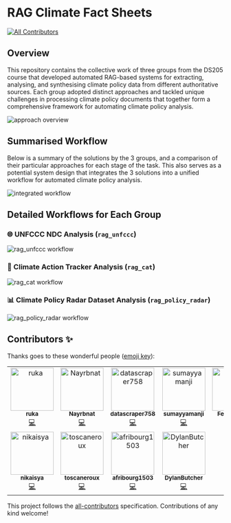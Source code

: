 # RAG Climate Fact Sheets 
<!-- ALL-CONTRIBUTORS-BADGE:START - Do not remove or modify this section -->
[![All Contributors](https://img.shields.io/badge/all_contributors-11-orange.svg?style=flat-square)](#contributors-)
<!-- ALL-CONTRIBUTORS-BADGE:END -->

## Overview 

This repository contains the collective work of three groups from the DS205 course that developed automated RAG-based systems for extracting, analysing, and synthesising climate policy data from different authoritative sources. Each group adopted distinct approaches and tackled unique challenges in processing climate policy documents that together form a comprehensive framework for automating climate policy analysis.

![approach overview](imgs/overview.png)

## Summarised Workflow

Below is a summary of the solutions by the 3 groups, and a comparison of their particular approaches for each stage of the task. This also serves as a potential system design that integrates the 3 solutions into a unified workflow for automated climate policy analysis.  

![integrated workflow](imgs/integrated_workflow.png)

## Detailed Workflows for Each Group 

### 🌐 UNFCCC NDC Analysis (`rag_unfccc`)

![`rag_unfccc` workflow](imgs/unfccc_workflow.png)

### 🎯 Climate Action Tracker Analysis (`rag_cat`)

![`rag_cat workflow`](imgs/cat_workflow.png)

### 📊 Climate Policy Radar Dataset Analysis (`rag_policy_radar`)

![`rag_policy_radar` workflow](imgs/policy_radar_workflow.png)

## Contributors ✨

Thanks goes to these wonderful people ([emoji key](https://allcontributors.org/docs/en/emoji-key)):

<!-- ALL-CONTRIBUTORS-LIST:START - Do not remove or modify this section -->
<!-- prettier-ignore-start -->
<!-- markdownlint-disable -->
<table>
  <tbody>
    <tr>
      <td align="center" valign="top" width="14.28%"><a href="https://github.com/ruikai30"><img src="https://avatars.githubusercontent.com/u/147737135?v=4?s=100" width="100px;" alt="ruka"/><br /><sub><b>ruka</b></sub></a><br /><a href="https://github.com/LSE DS205/rag-fact-sheets/commits?author=ruikai30" title="Code">💻</a></td>
      <td align="center" valign="top" width="14.28%"><a href="https://github.com/Nayrbnat"><img src="https://avatars.githubusercontent.com/u/97864681?v=4?s=100" width="100px;" alt="Nayrbnat"/><br /><sub><b>Nayrbnat</b></sub></a><br /><a href="https://github.com/LSE DS205/rag-fact-sheets/commits?author=Nayrbnat" title="Code">💻</a></td>
      <td align="center" valign="top" width="14.28%"><a href="https://github.com/datascraper758"><img src="https://avatars.githubusercontent.com/u/183512656?v=4?s=100" width="100px;" alt="datascraper758"/><br /><sub><b>datascraper758</b></sub></a><br /><a href="https://github.com/LSE DS205/rag-fact-sheets/commits?author=datascraper758" title="Code">💻</a></td>
      <td align="center" valign="top" width="14.28%"><a href="https://github.com/sumayyamanji"><img src="https://avatars.githubusercontent.com/u/198595926?v=4?s=100" width="100px;" alt="sumayyamanji"/><br /><sub><b>sumayyamanji</b></sub></a><br /><a href="https://github.com/LSE DS205/rag-fact-sheets/commits?author=sumayyamanji" title="Code">💻</a></td>
      <td align="center" valign="top" width="14.28%"><a href="https://github.com/felix-brown"><img src="https://avatars.githubusercontent.com/u/107852540?v=4?s=100" width="100px;" alt="Felix Brown"/><br /><sub><b>Felix Brown</b></sub></a><br /><a href="https://github.com/LSE DS205/rag-fact-sheets/commits?author=felix-brown" title="Code">💻</a></td>
      <td align="center" valign="top" width="14.28%"><a href="https://github.com/ZCLiu35"><img src="https://avatars.githubusercontent.com/u/100470818?v=4?s=100" width="100px;" alt="Zicheng Liu"/><br /><sub><b>Zicheng Liu</b></sub></a><br /><a href="https://github.com/LSE DS205/rag-fact-sheets/commits?author=ZCLiu35" title="Code">💻</a></td>
      <td align="center" valign="top" width="14.28%"><a href="https://github.com/Jessie-Fung"><img src="https://avatars.githubusercontent.com/u/147734161?v=4?s=100" width="100px;" alt="Jessie Fung"/><br /><sub><b>Jessie Fung</b></sub></a><br /><a href="https://github.com/LSE DS205/rag-fact-sheets/commits?author=Jessie-Fung" title="Code">💻</a></td>
    </tr>
    <tr>
      <td align="center" valign="top" width="14.28%"><a href="https://github.com/nikaisya"><img src="https://avatars.githubusercontent.com/u/158149380?v=4?s=100" width="100px;" alt="nikaisya"/><br /><sub><b>nikaisya</b></sub></a><br /><a href="https://github.com/LSE DS205/rag-fact-sheets/commits?author=nikaisya" title="Code">💻</a></td>
      <td align="center" valign="top" width="14.28%"><a href="https://github.com/toscaneroux"><img src="https://avatars.githubusercontent.com/u/127334278?v=4?s=100" width="100px;" alt="toscaneroux"/><br /><sub><b>toscaneroux</b></sub></a><br /><a href="https://github.com/LSE DS205/rag-fact-sheets/commits?author=toscaneroux" title="Code">💻</a></td>
      <td align="center" valign="top" width="14.28%"><a href="https://github.com/afribourg1503"><img src="https://avatars.githubusercontent.com/u/127108989?v=4?s=100" width="100px;" alt="afribourg1503"/><br /><sub><b>afribourg1503</b></sub></a><br /><a href="https://github.com/LSE DS205/rag-fact-sheets/commits?author=afribourg1503" title="Code">💻</a></td>
      <td align="center" valign="top" width="14.28%"><a href="https://github.com/DylanButcher"><img src="https://avatars.githubusercontent.com/u/43067126?v=4?s=100" width="100px;" alt="DylanButcher"/><br /><sub><b>DylanButcher</b></sub></a><br /><a href="https://github.com/LSE DS205/rag-fact-sheets/commits?author=DylanButcher" title="Code">💻</a></td>
    </tr>
  </tbody>
</table>

<!-- markdownlint-restore -->
<!-- prettier-ignore-end -->

<!-- ALL-CONTRIBUTORS-LIST:END -->

This project follows the [all-contributors](https://github.com/all-contributors/all-contributors) specification. Contributions of any kind welcome!